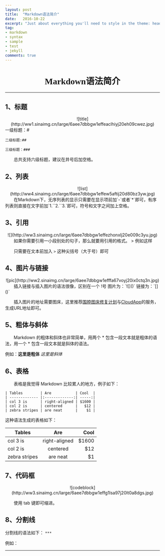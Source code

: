 ```yaml
---
layout: post
title:  "Markdown语法简介"
date:   2016-10-22
excerpt: "Just about everything you'll need to style in the theme: headings, paragraphs, blockquotes, tables, code blocks, and more."
tag:
- markdown 
- syntax
- sample
- test
- jekyll
comments: true
---
```

# <center><font face=黑体>Markdown语法简介</font></center>
---
## 1、<font face=黑体>标题</font>

<center>![title](http://ww1.sinaimg.cn/large/6aee7dbbgw1effeaclhiyj20eh09cwez.jpg)</center>
    一级标题：#

    二级标题:##

    三级标题：###

　　总共支持六级标题，建议在井号后加空格。

## 2、<font face=黑体>列表</font>

<center>![list](http://ww4.sinaimg.cn/large/6aee7dbbgw1effew5aftij20d80bz3yw.jpg)</center>
　　在Markdown下，无序列表的显示只需要在显示项前加`-`或者`*`即可，有序列表则直接在文字前加`1.``2.``3.`即可，符号和文字之间加上空格。

## 3、<font face=黑体>引用</font>

<center>![](http://ww3.sinaimg.cn/large/6aee7dbbgw1effezhonxlj20e009c3yu.jpg)</center>
　　如果你需要引用一小段别处的句子，那么就要用引用的格式。
> 例如这样

　　只需要在文本前加入 `>` 这种尖括号（大于号）即可

## 4、<font face=黑体>图片与链接</font>

<center>![pic](http://ww2.sinaimg.cn/large/6aee7dbbgw1efffa67voyj20ix0ctq3n.jpg)</center>
　　插入链接与插入图片的语法很像，区别在一个 !号
图片为：`![]()`
链接为：`[]()`

　　插入图片的地址需要图床，这里推荐[围脖图床修复计划](http://weibotuchuang.sinaapp.com/)与[CloudApp](https://www.getcloudapp.com/)的服务，生成URL地址即可。

## 5、<font face=黑体>粗体与斜体</font>

　　Markdown 的粗体和斜体也非常简单，用两个 * 包含一段文本就是粗体的语法，用一个 * 包含一段文本就是斜体的语法。

例如：**这里是粗体** *这里是斜体*

## 6、<font face=黑体>表格</font>

　　表格是我觉得 Markdown 比较累人的地方，例子如下：

	| Tables        | Are           | Cool  |
	| ------------- |:-------------:| -----:|
	| col 3 is      | right-aligned | $1600 |
	| col 2 is      | centered      |   $12 |
	| zebra stripes | are neat      |    $1 |
这种语法生成的表格如下：

| Tables        | Are           | Cool  |
| ------------- |:-------------:| -----:|
| col 3 is      | right-aligned | $1600 |
| col 2 is      | centered      |   $12 |
| zebra stripes | are neat      |    $1 |

## 7、<font face=黑体>代码框</font>

<center>![codeblock](http://ww3.sinaimg.cn/large/6aee7dbbgw1effg1lsa97j20lt0a8dgs.jpg)</center>

　　使用 tab 键即可缩进。

## 8、<font face=黑体>分割线</font>

分割线的语法如下：
`***`

例如：
***
